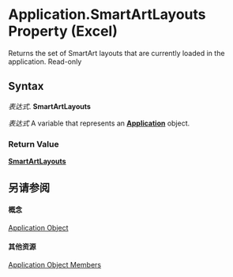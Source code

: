 
# Application.SmartArtLayouts Property (Excel)

Returns the set of SmartArt layouts that are currently loaded in the application. Read-only


## Syntax

 _表达式_. **SmartArtLayouts**

 _表达式_ A variable that represents an **[Application](19b73597-5cf9-4f56-8227-b5211f657f6f.md)** object.


### Return Value

 **[SmartArtLayouts](http://msdn.microsoft.com/library/25e33439-fb5e-01d7-1b85-01884a42ba68%28Office.15%29.aspx)**


## 另请参阅


#### 概念


[Application Object](19b73597-5cf9-4f56-8227-b5211f657f6f.md)
#### 其他资源


[Application Object Members](http://msdn.microsoft.com/library/4cb9ca42-8d07-cc9c-2d80-4eb9a5921e1e%28Office.15%29.aspx)